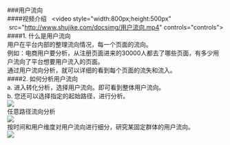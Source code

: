 ###用户流向  
####视频介绍  
<video style="width:800px;height:500px"  src="http://www.shujike.com/docsimg/用户流向.mp4" controls="controls"></video>
####1. 什么是用户流向  
用户在平台内部的整理流向情况，每一个页面的流向。  
例如：电商用户要分析，从注册页面进来的30000人都去了哪些页面，有多少用户流向了平台想要用户流入的页面。  
通过用户流向分析，就可以详细的看到每个页面的流失和流入。  
####2. 如何分析用户流向  
a.	进入转化分析，选择用户流向。即可看到整体用户流向。  
b.	您还可以选择指定的起始路径，进行分析。  
![](http://www.shujike.com/docsimg/用户流向1.jpg)  
任意路径流向分析  
![](http://www.shujike.com/docsimg/用户流向2.jpg)  
按时间和用户维度对用户流向进行细分，研究某固定群体的用户流向。  
![](http://www.shujike.com/docsimg/用户流向3.jpg)  
